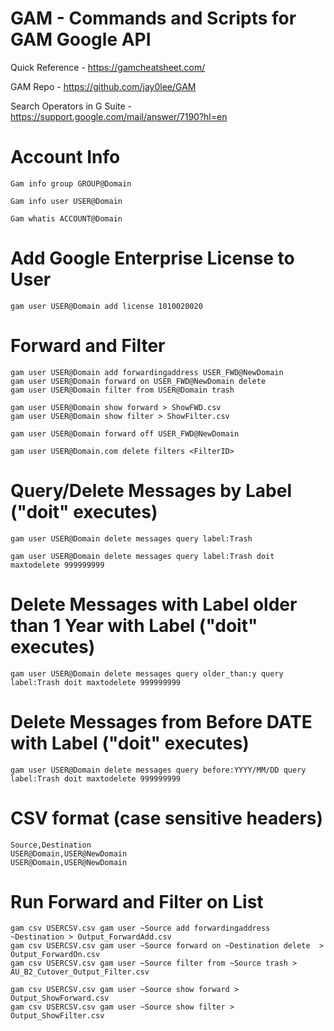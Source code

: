 # GAM - Commands and Scripts for GAM Google API

Quick Reference - https://gamcheatsheet.com/

GAM Repo - https://github.com/jay0lee/GAM

Search Operators in G Suite - https://support.google.com/mail/answer/7190?hl=en

# Account Info
    Gam info group GROUP@Domain

    Gam info user USER@Domain

    Gam whatis ACCOUNT@Domain

# Add Google Enterprise License to User
    gam user USER@Domain add license 1010020020

# Forward and Filter
    gam user USER@Domain add forwardingaddress USER_FWD@NewDomain
    gam user USER@Domain forward on USER_FWD@NewDomain delete
    gam user USER@Domain filter from USER@Domain trash

    gam user USER@Domain show forward > ShowFWD.csv
    gam user USER@Domain show filter > ShowFilter.csv

    gam user USER@Domain forward off USER_FWD@NewDomain

    gam user USER@Domain.com delete filters <FilterID>

# Query/Delete Messages by Label ("doit" executes)
    gam user USER@Domain delete messages query label:Trash

    gam user USER@Domain delete messages query label:Trash doit maxtodelete 999999999

# Delete Messages with Label older than 1 Year with Label ("doit" executes)
    gam user USER@Domain delete messages query older_than:y query label:Trash doit maxtodelete 999999999

# Delete Messages from Before DATE with Label ("doit" executes)
    gam user USER@Domain delete messages query before:YYYY/MM/DD query label:Trash doit maxtodelete 999999999          

#  CSV format (case sensitive headers)
    Source,Destination
    USER@Domain,USER@NewDomain
    USER@Domain,USER@NewDomain

# Run Forward and Filter on List
    gam csv USERCSV.csv gam user ~Source add forwardingaddress ~Destination > Output_ForwardAdd.csv
    gam csv USERCSV.csv gam user ~Source forward on ~Destination delete  > Output_ForwardOn.csv
    gam csv USERCSV.csv gam user ~Source filter from ~Source trash > AU_B2_Cutover_Output_Filter.csv

    gam csv USERCSV.csv gam user ~Source show forward > Output_ShowForward.csv
    gam csv USERCSV.csv gam user ~Source show filter > Output_ShowFilter.csv
